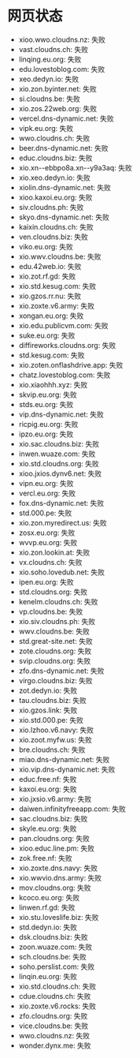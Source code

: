 # 网页状态
- xioo.wwo.cloudns.nz: 失败
- vast.cloudns.ch: 失败
- linqing.eu.org: 失败
- edu.lovestoblog.com: 失败
- xeo.dedyn.io: 失败
- xio.zon.byinter.net: 失败
- si.cloudns.be: 失败
- xio.zos.22web.org: 失败
- vercel.dns-dynamic.net: 失败
- vipk.eu.org: 失败
- wwo.cloudns.ch: 失败
- beer.dns-dynamic.net: 失败
- educ.cloudns.biz: 失败
- xio.xn--ebbpo8a.xn--y9a3aq: 失败
- xio.xeo.dedyn.io: 失败
- xiolin.dns-dynamic.net: 失败
- xioo.kaxoi.eu.org: 失败
- siv.cloudns.ph: 失败
- skyo.dns-dynamic.net: 失败
- kaixin.cloudns.ch: 失败
- ven.cloudns.biz: 失败
- viko.eu.org: 失败
- xio.wwv.cloudns.be: 失败
- edu.42web.io: 失败
- xio.zot.rf.gd: 失败
- xio.std.kesug.com: 失败
- xio.gzos.rr.nu: 失败
- xio.zoxte.v6.army: 失败
- xongan.eu.org: 失败
- xio.edu.publicvm.com: 失败
- suke.eu.org: 失败
- diffireworks.cloudns.org: 失败
- std.kesug.com: 失败
- xio.zoten.onflashdrive.app: 失败
- chatz.lovestoblog.com: 失败
- xio.xiaohhh.xyz: 失败
- skvip.eu.org: 失败
- stds.eu.org: 失败
- vip.dns-dynamic.net: 失败
- ricpig.eu.org: 失败
- ipzo.eu.org: 失败
- xio.sac.cloudns.biz: 失败
- inwen.wuaze.com: 失败
- xio.std.cloudns.org: 失败
- xioo.jxios.dynv6.net: 失败
- vipn.eu.org: 失败
- vercl.eu.org: 失败
- fox.dns-dynamic.net: 失败
- std.000.pe: 失败
- xio.zon.myredirect.us: 失败
- zosx.eu.org: 失败
- wvvp.eu.org: 失败
- xio.zon.lookin.at: 失败
- vx.cloudns.ch: 失败
- xio.soho.lovedub.net: 失败
- ipen.eu.org: 失败
- std.cloudns.org: 失败
- kenelm.cloudns.ch: 失败
- vp.cloudns.be: 失败
- xio.siv.cloudns.ph: 失败
- wwv.cloudns.be: 失败
- std.great-site.net: 失败
- zote.cloudns.org: 失败
- svip.cloudns.org: 失败
- zfo.dns-dynamic.net: 失败
- virgo.cloudns.biz: 失败
- zot.dedyn.io: 失败
- tau.cloudns.biz: 失败
- xio.gzos.link: 失败
- xio.std.000.pe: 失败
- xio.lzhoo.v6.navy: 失败
- xio.zoot.myfw.us: 失败
- bre.cloudns.ch: 失败
- miao.dns-dynamic.net: 失败
- xio.vip.dns-dynamic.net: 失败
- educ.free.nf: 失败
- kaxoi.eu.org: 失败
- xio.jxsio.v6.army: 失败
- daiwen.infinityfreeapp.com: 失败
- sac.cloudns.biz: 失败
- skyle.eu.org: 失败
- pan.cloudns.org: 失败
- xioo.educ.line.pm: 失败
- zok.free.nf: 失败
- xio.zoxte.dns.navy: 失败
- xio.wwvio.dns.army: 失败
- mov.cloudns.org: 失败
- kcoco.eu.org: 失败
- linwen.rf.gd: 失败
- xio.stu.loveslife.biz: 失败
- std.dedyn.io: 失败
- dsk.cloudns.biz: 失败
- zoon.wuaze.com: 失败
- sch.cloudns.be: 失败
- soho.perslist.com: 失败
- linqin.eu.org: 失败
- xio.std.cloudns.ch: 失败
- cdue.cloudns.ch: 失败
- xio.zoxte.v6.rocks: 失败
- zfo.cloudns.org: 失败
- vice.cloudns.be: 失败
- wwo.cloudns.nz: 失败
- wonder.dynx.me: 失败
